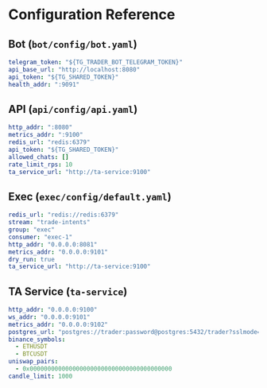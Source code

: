 # Configuration Reference

## Bot (`bot/config/bot.yaml`)
```yaml
telegram_token: "${TG_TRADER_BOT_TELEGRAM_TOKEN}"
api_base_url: "http://localhost:8080"
api_token: "${TG_SHARED_TOKEN}"
health_addr: ":9091"
```

## API (`api/config/api.yaml`)
```yaml
http_addr: ":8080"
metrics_addr: ":9100"
redis_url: "redis:6379"
api_token: "${TG_SHARED_TOKEN}"
allowed_chats: []
rate_limit_rps: 10
ta_service_url: "http://ta-service:9100"
```

## Exec (`exec/config/default.yaml`)
```yaml
redis_url: "redis://redis:6379"
stream: "trade-intents"
group: "exec"
consumer: "exec-1"
http_addr: "0.0.0.0:8081"
metrics_addr: "0.0.0.0:9101"
dry_run: true
ta_service_url: "http://ta-service:9100"
```

## TA Service (`ta-service`)
```yaml
http_addr: "0.0.0.0:9100"
ws_addr: "0.0.0.0:9101"
metrics_addr: "0.0.0.0:9102"
postgres_url: "postgres://trader:password@postgres:5432/trader?sslmode=disable"
binance_symbols:
  - ETHUSDT
  - BTCUSDT
uniswap_pairs:
  - 0x0000000000000000000000000000000000000000
candle_limit: 1000
```
